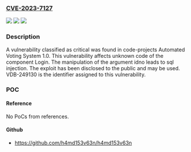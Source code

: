 ### [CVE-2023-7127](https://cve.mitre.org/cgi-bin/cvename.cgi?name=CVE-2023-7127)
![](https://img.shields.io/static/v1?label=Product&message=Automated%20Voting%20System&color=blue)
![](https://img.shields.io/static/v1?label=Version&message=%3D%201.0%20&color=brighgreen)
![](https://img.shields.io/static/v1?label=Vulnerability&message=CWE-89%20SQL%20Injection&color=brighgreen)

### Description

A vulnerability classified as critical was found in code-projects Automated Voting System 1.0. This vulnerability affects unknown code of the component Login. The manipulation of the argument idno leads to sql injection. The exploit has been disclosed to the public and may be used. VDB-249130 is the identifier assigned to this vulnerability.

### POC

#### Reference
No PoCs from references.

#### Github
- https://github.com/h4md153v63n/h4md153v63n

